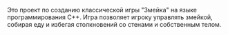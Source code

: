 Это проект по созданию классической игры "Змейка" на языке программирования C++. Игра позволяет игроку управлять змейкой, собирая еду и избегая столкновений со стенами и собственным телом.
